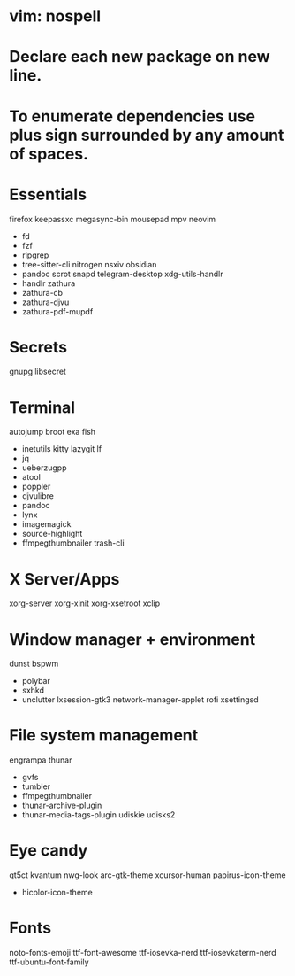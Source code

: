 # vim: nospell
# Declare each new package on new line.
# To enumerate dependencies use plus sign surrounded by any amount of spaces.

# Essentials
firefox
keepassxc
megasync-bin
mousepad
mpv
neovim
 + fd
 + fzf
 + ripgrep
 + tree-sitter-cli
nitrogen
nsxiv
obsidian
 + pandoc
scrot
snapd
telegram-desktop
xdg-utils-handlr
 + handlr
zathura
 + zathura-cb
 + zathura-djvu
 + zathura-pdf-mupdf

# Secrets
gnupg
libsecret

# Terminal
autojump
broot
exa
fish
 + inetutils
kitty
lazygit
lf
 + jq
 + ueberzugpp
 + atool
 + poppler
 + djvulibre
 + pandoc
 + lynx
 + imagemagick
 + source-highlight
 + ffmpegthumbnailer
trash-cli

# X Server/Apps
xorg-server
xorg-xinit
xorg-xsetroot
xclip

# Window manager + environment
dunst
bspwm
 + polybar
 + sxhkd
 + unclutter
lxsession-gtk3
network-manager-applet
rofi
xsettingsd

# File system management
engrampa
thunar
 + gvfs
 + tumbler
 + ffmpegthumbnailer
 + thunar-archive-plugin
 + thunar-media-tags-plugin
udiskie
udisks2

# Eye candy
qt5ct
kvantum
nwg-look
arc-gtk-theme
xcursor-human
papirus-icon-theme
 + hicolor-icon-theme

# Fonts
noto-fonts-emoji
ttf-font-awesome
ttf-iosevka-nerd
ttf-iosevkaterm-nerd
ttf-ubuntu-font-family

